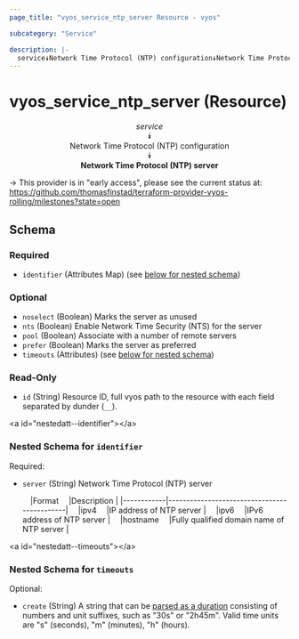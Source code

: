 ```yaml
---
page_title: "vyos_service_ntp_server Resource - vyos"

subcategory: "Service"

description: |- 
  service⯯Network Time Protocol (NTP) configuration⯯Network Time Protocol (NTP) server
---
```


# vyos_service_ntp_server (Resource)
<center>

*service*  
⯯  
Network Time Protocol (NTP) configuration  
⯯  
**Network Time Protocol (NTP) server**


</center>

-> This provider is in "early access", please see the current status at: https://github.com/thomasfinstad/terraform-provider-vyos-rolling/milestones?state=open

## Schema

### Required

- `identifier` (Attributes Map) (see [below for nested schema](#nestedatt--identifier))

### Optional

- `noselect` (Boolean) Marks the server as unused
- `nts` (Boolean) Enable Network Time Security (NTS) for the server
- `pool` (Boolean) Associate with a number of remote servers
- `prefer` (Boolean) Marks the server as preferred
- `timeouts` (Attributes) (see [below for nested schema](#nestedatt--timeouts))

### Read-Only

- `id` (String) Resource ID, full vyos path to the resource with each field separated by dunder (`__`).

&lt;a id=&#34;nestedatt--identifier&#34;&gt;&lt;/a&gt;
### Nested Schema for `identifier`

Required:

- `server` (String) Network Time Protocol (NTP) server

    &emsp;|Format    &emsp;|Description                                |
    |------------|---------------------------------------------|
    &emsp;|ipv4      &emsp;|IP address of NTP server                   |
    &emsp;|ipv6      &emsp;|IPv6 address of NTP server                 |
    &emsp;|hostname  &emsp;|Fully qualified domain name of NTP server  |


&lt;a id=&#34;nestedatt--timeouts&#34;&gt;&lt;/a&gt;
### Nested Schema for `timeouts`

Optional:

- `create` (String) A string that can be [parsed as a duration](https://pkg.go.dev/time#ParseDuration) consisting of numbers and unit suffixes, such as &#34;30s&#34; or &#34;2h45m&#34;. Valid time units are &#34;s&#34; (seconds), &#34;m&#34; (minutes), &#34;h&#34; (hours).  
